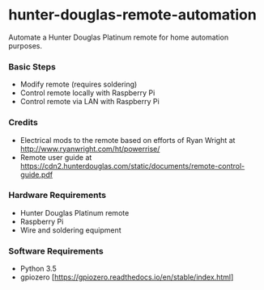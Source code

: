 # hunter-douglas-remote-automation
Automate a Hunter Douglas Platinum remote for home automation purposes.

### Basic Steps ###
* Modify remote (requires soldering)
* Control remote locally with Raspberry Pi
* Control remote via LAN with Raspberry Pi

### Credits ###

* Electrical mods to the remote based on efforts of Ryan Wright at http://www.ryanwright.com/ht/powerrise/
* Remote user guide at https://cdn2.hunterdouglas.com/static/documents/remote-control-guide.pdf


### Hardware Requirements ###
* Hunter Douglas Platinum remote
* Raspberry Pi
* Wire and soldering equipment

### Software Requirements ###
* Python 3.5
* gpiozero [https://gpiozero.readthedocs.io/en/stable/index.html]

